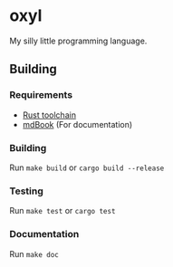 # oxyl

My silly little programming language.

## Building

### Requirements

- [Rust toolchain](https://www.rust-lang.org/tools/install)
- [mdBook](https://github.com/rust-lang/mdBook) (For documentation)

### Building

Run `make build` or `cargo build --release`

### Testing

Run `make test` or `cargo test`

### Documentation

Run `make doc`
